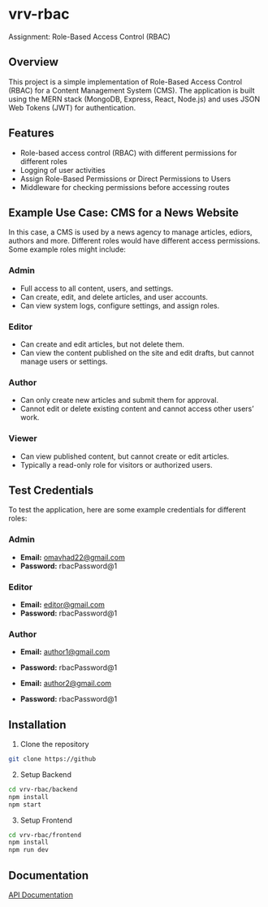 # vrv-rbac
Assignment: Role-Based Access Control (RBAC)


## Overview
This project is a simple implementation of Role-Based Access Control (RBAC) for a Content Management System (CMS). The application is built using the MERN stack (MongoDB, Express, React, Node.js) and uses JSON Web Tokens (JWT) for authentication.


## Features
- Role-based access control (RBAC) with different permissions for different roles
- Logging of user activities
- Assign Role-Based Permissions or Direct Permissions to Users
- Middleware for checking permissions before accessing routes


## Example Use Case: CMS for a News Website

In this case, a CMS is used by a news agency to manage articles, ediors, authors and more. Different roles would have different access permissions. Some example roles might include:

### Admin
- Full access to all content, users, and settings.
- Can create, edit, and delete articles, and user accounts.
- Can view system logs, configure settings, and assign roles.

### Editor
- Can create and edit articles, but not delete them.
- Can view the content published on the site and edit drafts, but cannot manage users or settings.

### Author
- Can only create new articles and submit them for approval.
- Cannot edit or delete existing content and cannot access other users’ work.

### Viewer
- Can view published content, but cannot create or edit articles.
- Typically a read-only role for visitors or authorized users.


## Test Credentials

To test the application, here are some example credentials for different roles:

### Admin
- **Email:** omavhad22@gmail.com
- **Password:** rbacPassword@1

### Editor
- **Email:** editor@gmail.com
- **Password:** rbacPassword@1

### Author
- **Email:** author1@gmail.com
- **Password:** rbacPassword@1

- **Email:** author2@gmail.com
- **Password:** rbacPassword@1


## Installation
1. Clone the repository
```bash
git clone https://github
```

2. Setup Backend
```bash
cd vrv-rbac/backend
npm install
npm start
```

3. Setup Frontend
```bash
cd vrv-rbac/frontend
npm install
npm run dev
```


## Documentation
[API Documentation](https://documenter.getpostman.com/view/19388406/2sAYBYeVY9)
